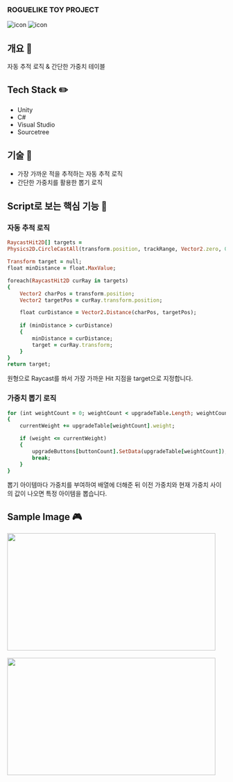 ### ROGUELIKE TOY PROJECT
![icon](https://img.shields.io/badge/Unity-100000?style=for-the-badge&logo=unity&logoColor=white) ![icon](https://img.shields.io/badge/C%23-239120?style=for-the-badge&logo=c-sharp&logoColor=white)

## 개요 📝
자동 추적 로직 & 간단한 가중치 테이블

## Tech Stack ✏️
- Unity
- C#
- Visual Studio
- Sourcetree

## 기술 🔎
- 가장 가까운 적을 추적하는 자동 추적 로직
- 간단한 가중치를 활용한 뽑기 로직

## Script로 보는 핵심 기능 📰

### 자동 추적 로직
```ruby
RaycastHit2D[] targets =
Physics2D.CircleCastAll(transform.position, trackRange, Vector2.zero, 0, targetLayer);

Transform target = null;
float minDistance = float.MaxValue;

foreach(RaycastHit2D curRay in targets)
{
    Vector2 charPos = transform.position;
    Vector2 targetPos = curRay.transform.position;

    float curDistance = Vector2.Distance(charPos, targetPos);
    
    if (minDistance > curDistance)
    {
        minDistance = curDistance;
        target = curRay.transform;
    }
}
return target;
```

원형으로 Raycast를 쏴서 가장 가까운 Hit 지점을 target으로 지정합니다.

### 가중치 뽑기 로직
```ruby
for (int weightCount = 0; weightCount < upgradeTable.Length; weightCount++)
{
    currentWeight += upgradeTable[weightCount].weight;

    if (weight <= currentWeight)
    {
        upgradeButtons[buttonCount].SetData(upgradeTable[weightCount]);
        break;
    }
}
```

뽑기 아이템마다 가중치를 부여하여 배열에 더해준 뒤 이전 가중치와 현재 가중치 사이의 값이 나오면 특정 아이템을 뽑습니다.

## Sample Image 🎮
<img src="https://github.com/user-attachments/assets/3b4699a4-9ce8-4174-97a8-b5cb9322b217" width="480" height="270"/>  
<img src="https://github.com/user-attachments/assets/698a6e04-f6d7-4c71-8089-49e3ad861ba3" width="480" height="270"/>
